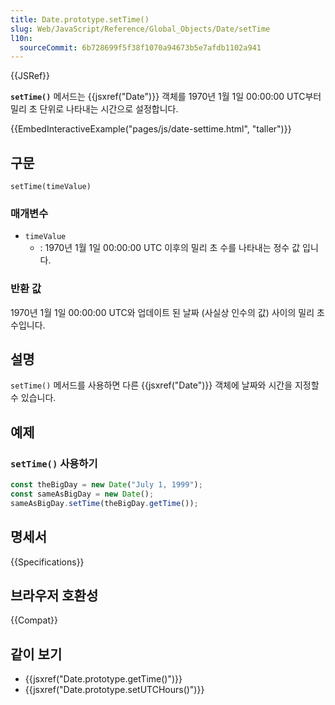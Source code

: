 ```yaml
---
title: Date.prototype.setTime()
slug: Web/JavaScript/Reference/Global_Objects/Date/setTime
l10n:
  sourceCommit: 6b728699f5f38f1070a94673b5e7afdb1102a941
---
```


{{JSRef}}

**`setTime()`** 메서드는 {{jsxref("Date")}} 객체를 1970년 1월 1일 00:00:00 UTC부터
밀리 초 단위로 나타내는 시간으로 설정합니다.

{{EmbedInteractiveExample("pages/js/date-settime.html", "taller")}}

## 구문

```js-nolint
setTime(timeValue)
```

### 매개변수

- `timeValue`
  - : 1970년 1월 1일 00:00:00 UTC 이후의 밀리 초 수를 나타내는 정수 값 입니다.

### 반환 값

1970년 1월 1일 00:00:00 UTC와 업데이트 된 날짜 (사실상 인수의 값) 사이의 밀리 초 수입니다.

## 설명

`setTime()` 메서드를 사용하면 다른 {{jsxref("Date")}} 객체에 날짜와 시간을 지정할 수 있습니다.

## 예제

### `setTime()` 사용하기

```js
const theBigDay = new Date("July 1, 1999");
const sameAsBigDay = new Date();
sameAsBigDay.setTime(theBigDay.getTime());
```

## 명세서

{{Specifications}}

## 브라우저 호환성

{{Compat}}

## 같이 보기

- {{jsxref("Date.prototype.getTime()")}}
- {{jsxref("Date.prototype.setUTCHours()")}}
